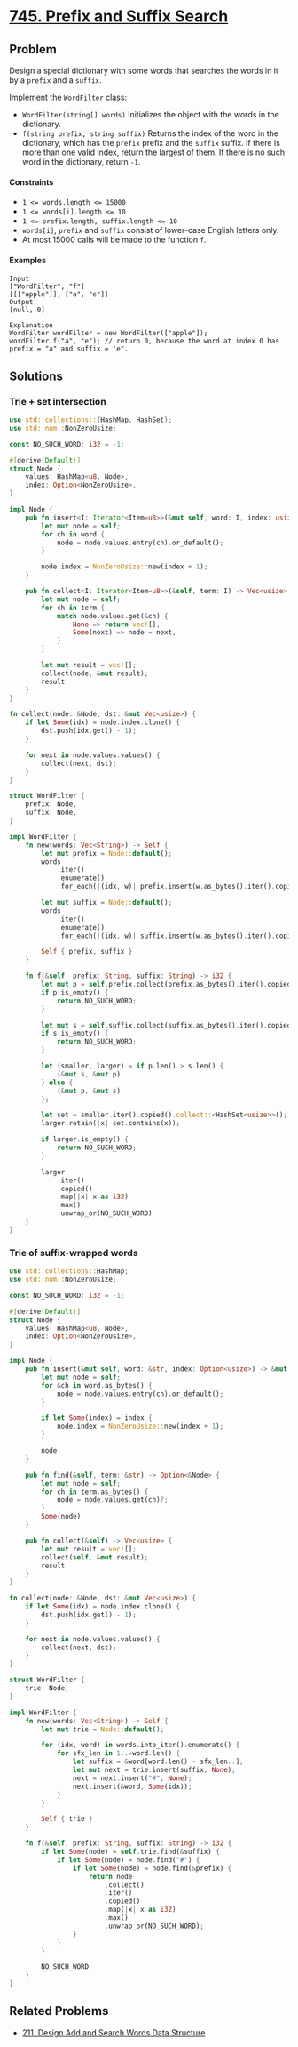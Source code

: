 # [745. Prefix and Suffix Search](https://leetcode.com/problems/prefix-and-suffix-search/)

## Problem

Design a special dictionary with some words that searches the words in it by
a `prefix` and a `suffix`.

Implement the `WordFilter` class:

* `WordFilter(string[] words)` Initializes the object with the words in the
  dictionary.
* `f(string prefix, string suffix)` Returns the index of the word in the
  dictionary, which has the `prefix` prefix and the `suffix` suffix. If there is
  more than one valid index, return the largest of them. If there is no such
  word in the dictionary, return `-1`.

#### Constraints

* `1 <= words.length <= 15000`
* `1 <= words[i].length <= 10`
* `1 <= prefix.length, suffix.length <= 10`
* `words[i]`, `prefix` and `suffix` consist of lower-case English letters only.
* At most 15000 calls will be made to the function `f`.

#### Examples

```text
Input
["WordFilter", "f"]
[[["apple"]], ["a", "e"]]
Output
[null, 0]
```

```text
Explanation
WordFilter wordFilter = new WordFilter(["apple"]);
wordFilter.f("a", "e"); // return 0, because the word at index 0 has prefix = "a" and suffix = 'e".
```

## Solutions

### Trie + set intersection

```rust
use std::collections::{HashMap, HashSet};
use std::num::NonZeroUsize;

const NO_SUCH_WORD: i32 = -1;

#[derive(Default)]
struct Node {
    values: HashMap<u8, Node>,
    index: Option<NonZeroUsize>,
}

impl Node {
    pub fn insert<I: Iterator<Item=u8>>(&mut self, word: I, index: usize) {
        let mut node = self;
        for ch in word {
            node = node.values.entry(ch).or_default();
        }

        node.index = NonZeroUsize::new(index + 1);
    }

    pub fn collect<I: Iterator<Item=u8>>(&self, term: I) -> Vec<usize> {
        let mut node = self;
        for ch in term {
            match node.values.get(&ch) {
                None => return vec![],
                Some(next) => node = next,
            }
        }

        let mut result = vec![];
        collect(node, &mut result);
        result
    }
}

fn collect(node: &Node, dst: &mut Vec<usize>) {
    if let Some(idx) = node.index.clone() {
        dst.push(idx.get() - 1);
    }

    for next in node.values.values() {
        collect(next, dst);
    }
}

struct WordFilter {
    prefix: Node,
    suffix: Node,
}

impl WordFilter {
    fn new(words: Vec<String>) -> Self {
        let mut prefix = Node::default();
        words
            .iter()
            .enumerate()
            .for_each(|(idx, w)| prefix.insert(w.as_bytes().iter().copied(), idx));

        let mut suffix = Node::default();
        words
            .iter()
            .enumerate()
            .for_each(|(idx, w)| suffix.insert(w.as_bytes().iter().copied().rev(), idx));

        Self { prefix, suffix }
    }

    fn f(&self, prefix: String, suffix: String) -> i32 {
        let mut p = self.prefix.collect(prefix.as_bytes().iter().copied());
        if p.is_empty() {
            return NO_SUCH_WORD;
        }

        let mut s = self.suffix.collect(suffix.as_bytes().iter().copied().rev());
        if s.is_empty() {
            return NO_SUCH_WORD;
        }

        let (smaller, larger) = if p.len() > s.len() {
            (&mut s, &mut p)
        } else {
            (&mut p, &mut s)
        };

        let set = smaller.iter().copied().collect::<HashSet<usize>>();
        larger.retain(|x| set.contains(x));

        if larger.is_empty() {
            return NO_SUCH_WORD;
        }

        larger
            .iter()
            .copied()
            .map(|x| x as i32)
            .max()
            .unwrap_or(NO_SUCH_WORD)
    }
}
```

### Trie of suffix-wrapped words

```rust
use std::collections::HashMap;
use std::num::NonZeroUsize;

const NO_SUCH_WORD: i32 = -1;

#[derive(Default)]
struct Node {
    values: HashMap<u8, Node>,
    index: Option<NonZeroUsize>,
}

impl Node {
    pub fn insert(&mut self, word: &str, index: Option<usize>) -> &mut Node {
        let mut node = self;
        for &ch in word.as_bytes() {
            node = node.values.entry(ch).or_default();
        }

        if let Some(index) = index {
            node.index = NonZeroUsize::new(index + 1);
        }

        node
    }

    pub fn find(&self, term: &str) -> Option<&Node> {
        let mut node = self;
        for ch in term.as_bytes() {
            node = node.values.get(ch)?;
        }
        Some(node)
    }

    pub fn collect(&self) -> Vec<usize> {
        let mut result = vec![];
        collect(self, &mut result);
        result
    }
}

fn collect(node: &Node, dst: &mut Vec<usize>) {
    if let Some(idx) = node.index.clone() {
        dst.push(idx.get() - 1);
    }

    for next in node.values.values() {
        collect(next, dst);
    }
}

struct WordFilter {
    trie: Node,
}

impl WordFilter {
    fn new(words: Vec<String>) -> Self {
        let mut trie = Node::default();

        for (idx, word) in words.into_iter().enumerate() {
            for sfx_len in 1..=word.len() {
                let suffix = &word[word.len() - sfx_len..];
                let mut next = trie.insert(suffix, None);
                next = next.insert("#", None);
                next.insert(&word, Some(idx));
            }
        }

        Self { trie }
    }

    fn f(&self, prefix: String, suffix: String) -> i32 {
        if let Some(node) = self.trie.find(&suffix) {
            if let Some(node) = node.find("#") {
                if let Some(node) = node.find(&prefix) {
                    return node
                        .collect()
                        .iter()
                        .copied()
                        .map(|x| x as i32)
                        .max()
                        .unwrap_or(NO_SUCH_WORD);
                }
            }
        }

        NO_SUCH_WORD
    }
}
```

## Related Problems

* [211. Design Add and Search Words Data Structure](/200%20-%20299/211%20-%20Design%20Add%20and%20Search%20Words%20Data%20Structure.md)
